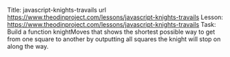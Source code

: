 Title: javascript-knights-travails url https://www.theodinproject.com/lessons/javascript-knights-travails
Lesson: https://www.theodinproject.com/lessons/javascript-knights-travails
Task: Build a function knightMoves that shows the shortest possible way to get from one square to another by outputting all squares the knight will stop on along the way.
